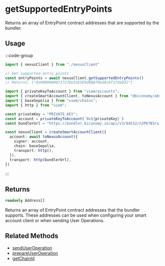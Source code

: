 # getSupportedEntryPoints

Returns an array of EntryPoint contract addresses that are supported by the bundler.

## Usage

:::code-group

```typescript [example.ts]
import { nexusClient } from "./nexusClient"

// Get supported entry points
const entryPoints = await nexusClient.getSupportedEntryPoints()
// Returns: ["0x0000000071727De22E5E9d8BAf0edAc6f37da032"]
```

```typescript [nexusClient.ts]
import { privateKeyToAccount } from "viem/accounts";
import { createSmartAccountClient, toNexusAccount } from "@biconomy/abstractjs";
import { baseSepolia } from "viem/chains"; 
import { http } from "viem"; 

const privateKey = "PRIVATE_KEY";
const account = privateKeyToAccount(`0x${privateKey}`)
const bundlerUrl = "https://bundler.biconomy.io/api/v3/84532/nJPK7B3ru.dd7f7861-190d-41bd-af80-6877f74b8f44"; 

const nexusClient = createSmartAccountClient({
  account: await toNexusAccount({ 
    signer: account, 
    chain: baseSepolia,
    transport: http(),
  }),
  transport: http(bundlerUrl),
})
```

:::

## Returns

```typescript
readonly Address[]
```

Returns an array of EntryPoint contract addresses that the bundler supports. These addresses can be used when configuring your smart account client or when sending User Operations.

## Related Methods

- [sendUserOperation](/nexus-client/methods/sendUserOperation)
- [prepareUserOperation](/nexus-client/methods/prepareUserOperation)
- [getChainId](/nexus-client/methods/getChainId) 